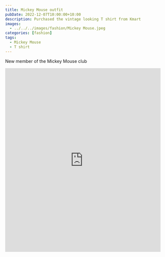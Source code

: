 ```yaml
---
title: Mickey Mouse outfit
pubDate: 2022-12-07T10:00:00+10:00
description: Purchased the vintage looking T shirt from Kmart
images:
  - ../../../images/fashion/Mickey Mouse.jpeg
categories: [fashion]
tags:
  - Mickey Mouse
  - T shirt
---
```


New member of the Mickey Mouse club

<iframe src="https://www.facebook.com/plugins/post.php?href=https%3A%2F%2Fwww.facebook.com%2Fchris1.tham%2Fposts%2Fpfbid037qkxuoXY5AnoNH3ecJJui4uyB83fF11mUK7EdhsUDgxHUdWz75VhAtyP4wymQa1gl&show_text=true&width=500" width="500" height="589" style="border:none;overflow:hidden" scrolling="no" frameborder="0" allowfullscreen="true" allow="autoplay; clipboard-write; encrypted-media; picture-in-picture; web-share"></iframe>
